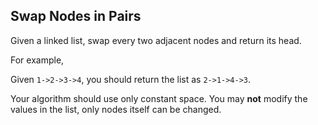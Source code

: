 ## Swap Nodes in Pairs

Given a linked list, swap every two adjacent nodes and return its head.

For example,

Given `1->2->3->4`, you should return the list as `2->1->4->3`.

Your algorithm should use only constant space. You may **not** modify the values in the list, only nodes itself can be changed.
